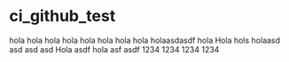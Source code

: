 # ci_github_test
hola
hola
hola
hola
hola
hola
hola
hola
holaasdasdf
hola
Hola
hols
holaasd
asd
asd
asd
Hola
asdf
hola
asf
asdf
1234
1234
1234
1234
